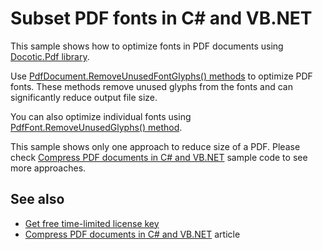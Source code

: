 # Subset PDF fonts in C# and VB.NET
This sample shows how to optimize fonts in PDF documents using [Docotic.Pdf library](https://bitmiracle.com/pdf-library/).

Use [PdfDocument.RemoveUnusedFontGlyphs() methods](https://bitmiracle.com/pdf-library/api/pdfdocument-removeunusedfontglyphs) to optimize PDF fonts. These methods remove unused glyphs from the fonts and can significantly reduce output file size.

You can also optimize individual fonts using [PdfFont.RemoveUnusedGlyphs() method](https://bitmiracle.com/pdf-library/api/pdffont-removeunusedglyphs).

This sample shows only one approach to reduce size of a PDF. Please check [Compress PDF documents in C# and VB.NET](/Samples/Compression/CompressAllTechniques) sample code to see more approaches.

## See also
* [Get free time-limited license key](https://bitmiracle.com/pdf-library/download)
* [Compress PDF documents in C# and VB.NET](https://bitmiracle.com/pdf-library/optimize/compress) article